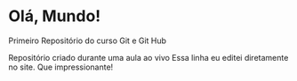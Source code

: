 # Olá, Mundo!
 Primeiro Repositório do curso Git e Git Hub

Repositório criado durante uma aula ao vivo
Essa linha eu editei diretamente no site. Que impressionante!
